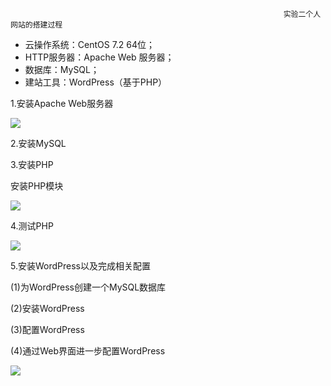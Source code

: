                                                                  实验二个人网站的搭建过程

- 云操作系统：CentOS 7.2 64位；
- HTTP服务器：Apache Web 服务器；
- 数据库：MySQL；
- 建站工具：WordPress（基于PHP）

1.安装Apache Web服务器

![](H:\CloudComputing\test2\8.png)

2.安装MySQL

3.安装PHP

安装PHP模块

![](H:\CloudComputing\test2\9.png)

4.测试PHP

![](H:\CloudComputing\test2\10.png)

5.安装WordPress以及完成相关配置

(1)为WordPress创建一个MySQL数据库

(2)安装WordPress

(3)配置WordPress

(4)通过Web界面进一步配置WordPress

![](H:\CloudComputing\test2\11.png)